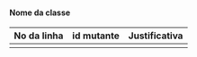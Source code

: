 #### Nome da classe

| No da linha | id mutante | Justificativa |
| ----------- | ---------- | ------------- |
|             |            |               |